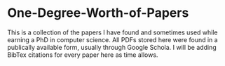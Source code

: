 # One-Degree-Worth-of-Papers
This is a collection of the papers I have found and sometimes used while earning a PhD in computer science. All PDFs stored here were found in a publically available form, usually through Google Schola. I will be adding BibTex citations for every paper here as time allows.
